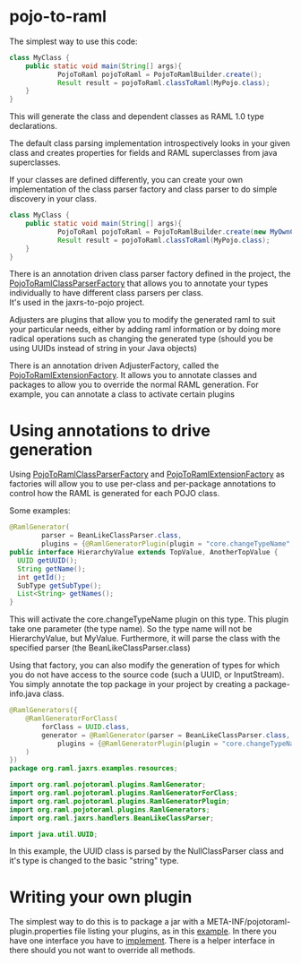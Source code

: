 # pojo-to-raml

The simplest way to use this code:

```java
class MyClass {
    public static void main(String[] args){
            PojoToRaml pojoToRaml = PojoToRamlBuilder.create();
            Result result = pojoToRaml.classToRaml(MyPojo.class);          
    }
}
```

This will generate the class and dependent classes as RAML 1.0 type declarations.

The default class parsing implementation introspectively looks 
in your given class and creates properties for fields and RAML superclasses from java superclasses.

If your classes are defined differently, you can create your own implementation of the class parser factory and class parser
to do simple discovery in your class.  

```java
class MyClass {
    public static void main(String[] args){
            PojoToRaml pojoToRaml = PojoToRamlBuilder.create(new MyOwnClassParserFactory(), new MyOwnAdjusterFactory());
            Result result = pojoToRaml.classToRaml(MyPojo.class);          
    }
}
```

There is an annotation driven class parser factory defined in the project, the [PojoToRamlClassParserFactory](src/main/java/org/raml/pojotoraml/plugins/PojoToRamlClassParserFactory.java)
that allows you to annotate your types individually to have different class parsers per class.  
It's used in the jaxrs-to-pojo project.

Adjusters are plugins that allow you to modify the generated raml to suit your particular needs, either by adding raml information
or by doing more radical operations such as changing the generated type (should you be using UUIDs instead of string in your Java objects)

There is an annotation driven AdjusterFactory, called the [PojoToRamlExtensionFactory](src/main/java/org/raml/pojotoraml/plugins/PojoToRamlExtensionFactory.java).
It allows you to annotate classes and packages to allow you to override the normal RAML generation.  For example, you can annotate a class to 
activate certain plugins

#  Using annotations to drive generation

Using [PojoToRamlClassParserFactory](src/main/java/org/raml/pojotoraml/plugins/PojoToRamlClassParserFactory.java) and 
[PojoToRamlExtensionFactory](src/main/java/org/raml/pojotoraml/plugins/PojoToRamlExtensionFactory.java) as factories will allow you to use
per-class and per-package annotations to control how the RAML is generated for each POJO class.

Some examples:
```java
@RamlGenerator(
        parser = BeanLikeClassParser.class,
        plugins = {@RamlGeneratorPlugin(plugin = "core.changeTypeName", parameters = {"MyValue"})})
public interface HierarchyValue extends TopValue, AnotherTopValue {
  UUID getUUID();
  String getName();
  int getId();
  SubType getSubType();
  List<String> getNames();
}
```
This will activate the core.changeTypeName plugin on this type.  This plugin take one parameter (the type name).  So the type name will not be
HierarchyValue, but MyValue.  Furthermore, it will parse the class with the specified parser (the BeanLikeClassParser.class)

Using that factory, you can also modify the generation of types for which you do not have access to the source code (such a UUID, or InputStream).  
You simply annotate the top package in your project by creating a package-info.java class.
```java
@RamlGenerators({
    @RamlGeneratorForClass(
        forClass = UUID.class,
        generator = @RamlGenerator(parser = BeanLikeClassParser.class,
            plugins = {@RamlGeneratorPlugin(plugin = "core.changeTypeName", parameters = {"string"})})
    )
})
package org.raml.jaxrs.examples.resources;

import org.raml.pojotoraml.plugins.RamlGenerator;
import org.raml.pojotoraml.plugins.RamlGeneratorForClass;
import org.raml.pojotoraml.plugins.RamlGeneratorPlugin;
import org.raml.pojotoraml.plugins.RamlGenerators;
import org.raml.jaxrs.handlers.BeanLikeClassParser;

import java.util.UUID;
``` 

In this example, the UUID class is parsed by the NullClassParser class and it's type is changed to the basic "string" type.

# Writing your own plugin

The simplest way to do this is to package a jar with a META-INF/pojotoraml-plugin.properties file listing your plugins, as in 
this [example](src/main/resources/META-INF/pojotoraml-plugin.properties).  In there you have one interface you have to 
[implement](src/main/java/org/raml/pojotoraml/RamlAdjuster.java).  There is a helper interface in there should you not want to 
override all methods.

